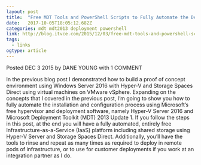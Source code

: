 ```yaml
---
layout: post 
title:  "Free MDT Tools and PowerShell Scripts to Fully Automate the Deployment and Configuration of Hyper-V Server 2016, Failover Clustering, and Storage Spaces Direct for Hyper-Converged Infrastructure!" 
date:   2017-10-05T18:05:12.682Z 
categories: mdt mdt2013 deployment powershell
link: http://blog.itvce.com/2015/12/03/free-mdt-tools-and-powershell-scripts-to-fully-automate-the-deployment-and-configuration-of-hyper-v-server-2016-failover-clustering-and-storage-spaces-direct-for-hyper-converged-infrastructure/ 
tags:
  - links
ogtype: article 
---
```


> 
Posted DEC 3 2015 by DANE YOUNG with 1 COMMENT


In the previous blog post I demonstrated how to build a proof of concept environment using Windows Server 2016 with Hyper-V and Storage Spaces Direct using virtual machines on VMware vSphere. Expanding on the concepts that I covered in the previous post, I’m going to show you how to fully automate the installation and configuration process using Microsoft’s free hypervisor and deployment software, namely Hyper-V Server 2016 and Microsoft Deployment Toolkit (MDT) 2013 Update 1. If you follow the steps in this post, at the end you will have a fully automated, entirely free Infrastructure-as-a-Service (IaaS) platform including shared storage using Hyper-V Server and Storage Spaces Direct. Additionally, you’ll have the tools to rinse and repeat as many times as required to deploy in remote pods of infrastructure, or to use for customer deployments if you work at an integration partner as I do.